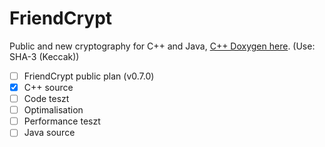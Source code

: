 # FriendCrypt
Public and new cryptography for C++ and Java, [C++ Doxygen here](https://onlinewolf.github.io/friendcrypt/cpp/doxygen/html/index.html). (Use: SHA-3 (Keccak))
- [ ] FriendCrypt public plan (v0.7.0)
- [x] C++ source
- [ ] Code teszt
- [ ] Optimalisation
- [ ] Performance teszt
- [ ] Java source
